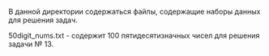 В данной директории содержаться файлы, содержащие наборы данных для решения задач.

50digit_nums.txt - содержит 100 пятидесятизначных чисел для решения задачи № 13.
